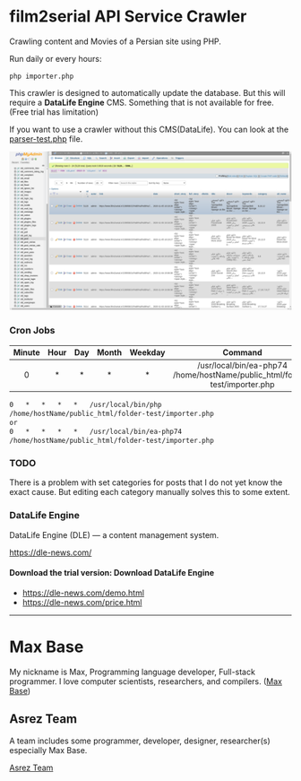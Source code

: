 # film2serial API Service Crawler

Crawling content and Movies of a Persian site using PHP. 

Run daily or every hours:

```
php importer.php
```

This crawler is designed to automatically update the database.
But this will require a **DataLife Engine** CMS. Something that is not available for free. (Free trial has limitation)

If you want to use a crawler without this CMS(DataLife). You can look at the [parser-test.php](parser-test.php) file.

![film2serial API Service Crawler](demo.png)

### Cron Jobs

| Minute | Hour | Day | Month | Weekday | Command |
| :---: | :---: | :---: | :---: | :---: | :---: |
| 0 | * |	* |	* |	* |	/usr/local/bin/ea-php74 /home/hostName/public_html/folder-test/importer.php |

```
0	*	*	*	*	/usr/local/bin/php /home/hostName/public_html/folder-test/importer.php
or
0	*	*	*	*	/usr/local/bin/ea-php74 /home/hostName/public_html/folder-test/importer.php
```

### TODO

There is a problem with set categories for posts that I do not yet know the exact cause. But editing each category manually solves this to some extent.


### DataLife Engine

DataLife Engine (DLE) — a content management system.

https://dle-news.com/

#### Download the trial version: Download DataLife Engine

- https://dle-news.com/demo.html
- https://dle-news.com/price.html

---------

# Max Base

My nickname is Max, Programming language developer, Full-stack programmer. I love computer scientists, researchers, and compilers. ([Max Base](https://maxbase.org/))

## Asrez Team

A team includes some programmer, developer, designer, researcher(s) especially Max Base.

[Asrez Team](https://www.asrez.com/)

